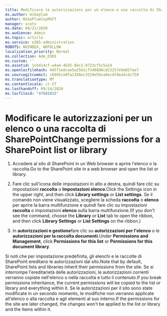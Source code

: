 ```yaml
---
title: Modificare le autorizzazioni per un elenco o una raccolta di SharePoint
ms.author: mikeplum
author: MikePlumleyMSFT
manager: scotv
ms.date: 04/21/2020
ms.audience: Admin
ms.topic: article
ms.service: o365-administration
ROBOTS: NOINDEX, NOFOLLOW
localization_priority: Normal
ms.collection: Adm_O365
ms.custom: ''
ms.assetid: 1cb414cf-a4a4-4b35-84c2-0723cf5c5a14
ms.openlocfilehash: 445f1edcae5a2581cf340898c823257e9e857ae7
ms.sourcegitcommit: c6692ce0fa1358ec3529e59ca0ecdfdea4cdc759
ms.translationtype: MT
ms.contentlocale: it-IT
ms.lasthandoff: 09/14/2020
ms.locfileid: "47681815"
---
```

# <a name="change-permissions-for-a-sharepoint-list-or-library"></a><span data-ttu-id="92615-102">Modificare le autorizzazioni per un elenco o una raccolta di SharePoint</span><span class="sxs-lookup"><span data-stu-id="92615-102">Change permissions for a SharePoint list or library</span></span>

1. <span data-ttu-id="92615-103">Accedere al sito di SharePoint in un Web browser e aprire l'elenco o la raccolta.</span><span class="sxs-lookup"><span data-stu-id="92615-103">Go to the SharePoint site in a web browser and open the list or library.</span></span>
    
2. <span data-ttu-id="92615-104">Fare clic sull'icona delle impostazioni in alto a destra, quindi fare clic su impostazioni **raccolta** o **Impostazioni elenco**.</span><span class="sxs-lookup"><span data-stu-id="92615-104">Click the Settings icon in the upper right, and then click **Library settings** or **List settings**.</span></span> <span data-ttu-id="92615-105">Se il comando non viene visualizzato, scegliere la scheda **raccolta** o **elenco** per aprire la barra multifunzione e quindi fare clic su impostazioni **raccolta** o impostazioni **elenco** sulla barra multifunzione.</span><span class="sxs-lookup"><span data-stu-id="92615-105">(If you don't see the command, choose the **Library** or **List** tab to open the ribbon, and then click **Library Settings** or **List Settings** on the ribbon.)</span></span> 
    
3. <span data-ttu-id="92615-106">In **autorizzazioni e gestione**fare clic su **autorizzazioni per l'elenco** o le **autorizzazioni per la raccolta documenti**.</span><span class="sxs-lookup"><span data-stu-id="92615-106">Under **Permissions and Management**, click **Permissions for this list** or **Permissions for this document library**.</span></span>
    
<span data-ttu-id="92615-107">Si noti che per impostazione predefinita, gli elenchi e le raccolte di SharePoint ereditano le autorizzazioni dal sito.</span><span class="sxs-lookup"><span data-stu-id="92615-107">Note that by default, SharePoint lists and libraries inherit their permissions from the site.</span></span> <span data-ttu-id="92615-108">Se si interrompe l'ereditarietà delle autorizzazioni, le autorizzazioni correnti verranno copiate nell'elenco o nella raccolta e tutto il contenuto.</span><span class="sxs-lookup"><span data-stu-id="92615-108">If you break permissions inheritance, the current permissions will be copied to the list or library and everything within it.</span></span> <span data-ttu-id="92615-109">Se le autorizzazioni per il sito sono state modificate in un secondo momento, le modifiche non verranno applicate all'elenco o alla raccolta e agli elementi al suo interno.</span><span class="sxs-lookup"><span data-stu-id="92615-109">If the permissions for the site are later changed, the changes won't be applied to the list or library and the items within it.</span></span>
  

